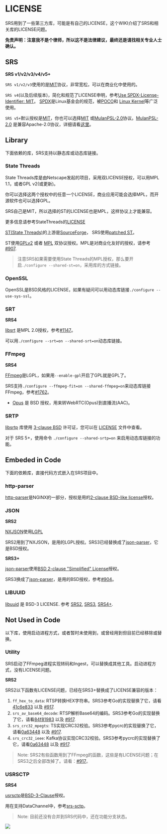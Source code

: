 # LICENSE

SRS用到了一些第三方库，可能是有自己的LICENSE，这个WIKI介绍了SRS和相关库的LICENSE问题。

**免责声明：注意我不是个律师，所以这不是法律建议，最终还是请找相关专业人士确认。**

## SRS

**SRS v1/v2/v3/v4/v5+**

`SRS v1/v2/v3`使用的是[MIT](https://github.com/ossrs/srs/blob/develop/LICENSE)协议，非常宽松，可以在商业化中使用的。

`SRS v4`(以及后续版本)，简化和规范了LICENSE申明，参考[Use SPDX-License-Identifier: MIT](https://github.com/ossrs/srs/commit/67272f0721db044d98e324df23bc0d2a3e8817c8#commitcomment-51515520)。
[SPDX](https://spdx.org/ids/)是Linux基金会的规范，被[POCO](https://github.com/pocoproject/poco/blob/master/LICENSE)和
[Linux Kernel](https://www.kernel.org/doc/html/latest/process/license-rules.html#license-identifier-syntax)等广泛使用。

`SRS v5+`默认授权是[MIT](https://github.com/ossrs/srs/blob/develop/LICENSE)，你也可以选择[MIT](https://github.com/ossrs/srs/blob/develop/LICENSE)
或[MulanPSL-2.0](https://spdx.org/licenses/MulanPSL-2.0.html)协议。[MulanPSL-2.0](https://spdx.org/licenses/MulanPSL-2.0.html)
是兼容Apache-2.0协议，详细请看[这里](https://www.apache.org/legal/resolved.html#category-a)。

## Library

下面依赖的库，SRS支持以静态库或动态库链接。

### State Threads

State Threads库是由Netscape发起的项目，采用双LICENSE授权，可以用MPL 1.1，或者GPL v2(或更新)。

你可以选择这两个授权中的任意一个LICENSE，商业应用可能会选择MPL，而开源软件也可以选择GPL。

SRS自己是MIT，所以选择的ST的LICENSE也是MPL，这样协议上才能兼容。

更多信息请参考StateThreads的[LICENSE](http://state-threads.sourceforge.net/license.html)

[ST(State Threads)](https://github.com/ossrs/state-threads)的上游是[SourceForge](https://sourceforge.net/projects/state-threads/)，
SRS使用[patched ST](https://github.com/ossrs/state-threads/tree/srs)。

ST使用[GPLv2](https://github.com/ossrs/state-threads/blob/st-1.9/public.h#L25) 或者 [MPL](https://github.com/ossrs/state-threads/blob/st-1.9/public.h#L2)
双协议授权。MPL是对商业化友好的授权，请参考 [#907](https://github.com/ossrs/srs/issues/907).

> 注意SRS如果需要使用State Threads的MPL授权，那么要开启`./configure --shared-st=on`，采用库的方式链接。

### OpenSSL

OpenSSL是BSD风格的LICENSE，如果有疑问可以用动态库链接`./configure --use-sys-ssl`。

### SRT

**SRS4**

[libsrt](https://github.com/Haivision/srt/blob/master/LICENSE) 是MPL 2.0授权，参考[#1147](https://github.com/ossrs/srs/issues/1147)。

可以用`./configure --srt=on --shared-srt=on`动态库链接。

### FFmpeg

**SRS4**

[FFmpeg](https://www.ffmpeg.org/legal.html)是LGPL，如果用`--enable-gpl`开启了GPL就是GPL了。

SRS支持`./configure --ffmpeg-fit=on --shared-ffmpeg=on`来动态库链接FFmpeg，参考[#1762](https://github.com/ossrs/srs/issues/1762#issuecomment-912897342)。

* [Opus](https://opus-codec.org/license/) 是 BSD 授权，用来转WebRTC(Opus)到直播流(AAC)。

### SRTP

[libsrtp](https://github.com/cisco/libsrtp) 库使用 [3-clause BSD](https://chromium.googlesource.com/chromium/deps/libsrtp/+/refs/heads/main/README.chromium) 
许可证，您可以在 [LICENSE](https://github.com/cisco/libsrtp/blob/main/LICENSE) 文件中查看。

对于 SRS 5+，使用命令 `./configure --shared-srtp=on` 来启用动态库链接的功能。

## Embeded in Code

下面的依赖库，直接代码方式嵌入在SRS项目中。

### http-parser

[http-parser](https://github.com/nodejs/http-parser)是NGINX的一部分，授权是用的[2-clause BSD-like license](http://nginx.org/LICENSE)授权。

### JSON

**SRS2**

[NXJSON](https://bitbucket.org/yarosla/nxjson)使用[LGPL](https://bitbucket.org/yarosla/nxjson/src/afaf7f999a95ed68620d11073291dc82df792627/nxjson.h?at=default&fileviewer=file-view-default#nxjson.h-16)

SRS2用到了NXJSON，是用的LGPL授权。SRS3已经替换成了[json-parser](https://github.com/ossrs/srs/issues/904)，它是BSD授权。

**SRS3+**

[json-parser](https://github.com/udp/json-parser)使用[BSD 2-clause "Simplified" License](https://github.com/udp/json-parser/blob/master/LICENSE)授权。

SRS3换成了[json-parser](https://github.com/udp/json-parser)，是用的BSD授权，参考[#904](https://github.com/ossrs/srs/issues/904)。

### LIBUUID

[libuuid](https://sourceforge.net/p/libuuid/code/ci/master/tree/COPYING) 是 BSD-3 LICENSE. 
参考 [SRS2](https://github.com/ossrs/srs/commit/c8871413e4c5ed72abfad3ff9523c0b0d1a6bb50), 
[SRS3](https://github.com/ossrs/srs/commit/5c6bb63bf25b500a2f785e087befbea7cf58a0d8), 
[SRS4+](https://github.com/ossrs/srs/commit/48ef3dcd832cc5ce34f97c26d81c3ed03e4cebd8).

## Not Used in Code

以下库，使用启动进程方式，或者暂时未使用到，或曾经用到但目前已经移除或替换。

### Utility

SRS启动了FFmpeg进程实现转码和Ingest，可以替换成其他工具。启动进程方式，没有LICENSE问题。

**SRS2**

SRS2以下函数有LICENSE问题，已经在SRS3+替换成了LICENSE兼容的版本：

1. `ff_hex_to_data`: RTSP转换HEX字符串。SRS3参考Go的实现替换了它，请看[41c6e833](https://github.com/ossrs/srs/commit/41c6e833b99829be4929f5bc90f83a237ccf7c33) 以及 [#917](https://github.com/ossrs/srs/issues/917#issuecomment-406856975).
1. `srs_av_base64_decode`: RTSP解析Base64的编码。SRS3参考Go的实现替换了它，请看[84f81983](https://github.com/ossrs/srs/commit/84f81983aa609d2027e290c808280428a4e69f0e) 以及 [#917](https://github.com/ossrs/srs/issues/917#issuecomment-406854293).
1. `srs_crc32_mpegts`: TS实现CRC32校验。SRS3参考pycrc的实现替换了它，请看[0a63448](https://github.com/ossrs/srs/commit/0a63448b86bfa2998f14055402896406a33de109) 以及 [#917](https://github.com/ossrs/srs/issues/917#issuecomment-406839996).
1. `srs_crc32_ieee`: Kafka协议实现CRC32校验。SRS3参考pycrc的实现替换了它，请看[0a63448](https://github.com/ossrs/srs/commit/0a63448b86bfa2998f14055402896406a33de109) 以及 [#917](https://github.com/ossrs/srs/issues/917#issuecomment-406795463).

> Note: SRS2有些函数用到了FFmpeg的函数，这些是有LICENSE问题；在SRS3之后全部改掉了。请看：[#917](https://github.com/ossrs/srs/issues/917)。

### USRSCTP

**SRS4**

[usrsctp](https://github.com/sctplab/usrsctp)是[BSD-3-Clause](https://github.com/sctplab/usrsctp/blob/master/LICENSE.md)授权。

用在支持DataChannel中，参考[srs-sctp](https://github.com/ossrs/srs-sctp)。

> Note: 目前还没有合并到SRS代码中，还在功能分支状态。

![](https://ossrs.net/gif/v1/sls.gif?site=ossrs.net&path=/lts/pages/license-zh)


